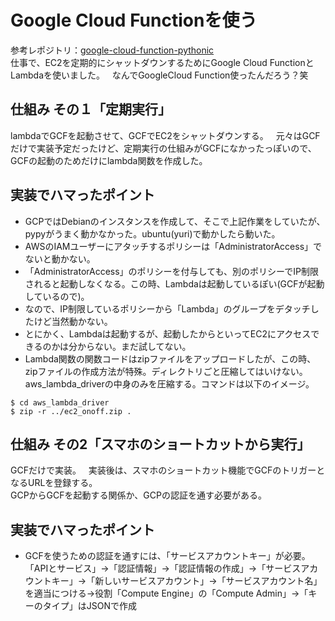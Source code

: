 # Google Cloud Functionを使う  
参考レポジトリ：[google-cloud-function-pythonic](https://github.com/GINK03/google-cloud-function-pythonic)  
仕事で、EC2を定期的にシャットダウンするためにGoogle Cloud FunctionとLambdaを使いました。  
なんでGoogleCloud Function使ったんだろう？笑  

## 仕組み その１「定期実行」  
lambdaでGCFを起動させて、GCFでEC2をシャットダウンする。  
元々はGCFだけで実装予定だったけど、定期実行の仕組みがGCFになかったっぽいので、GCFの起動のためだけにlambda関数を作成した。  

## 実装でハマったポイント  
- GCPではDebianのインスタンスを作成して、そこで上記作業をしていたが、pypyがうまく動かなかった。ubuntu(yuri)で動かしたら動いた。  
- AWSのIAMユーザーにアタッチするポリシーは「AdministratorAccess」でないと動かない。  
- 「AdministratorAccess」のポリシーを付与しても、別のポリシーでIP制限されると起動しなくなる。この時、Lambdaは起動しているぽい(GCFが起動しているので)。
- なので、IP制限しているポリシーから「Lambda」のグループをデタッチしたけど当然動かない。  
- とにかく、Lambdaは起動するが、起動したからといってEC2にアクセスできるのかは分からない。まだ試してない。  
- Lambda関数の関数コードはzipファイルをアップロードしたが、この時、zipファイルの作成方法が特殊。ディレクトリごと圧縮してはいけない。aws_lambda_driverの中身のみを圧縮する。コマンドは以下のイメージ。  
```
$ cd aws_lambda_driver
$ zip -r ../ec2_onoff.zip .
```

## 仕組み その2「スマホのショートカットから実行」  
GCFだけで実装。  
実装後は、スマホのショートカット機能でGCFのトリガーとなるURLを登録する。  
GCPからGCFを起動する関係か、GCPの認証を通す必要がある。  

## 実装でハマったポイント  
- GCFを使うための認証を通すには、「サービスアカウントキー」が必要。「APIとサービス」→「認証情報」→「認証情報の作成」→「サービスアカウントキー」→「新しいサービスアカウント」→「サービスアカウント名」を適当につける→役割「Compute Engine」の「Compute Admin」→「キーのタイプ」はJSONで作成  



